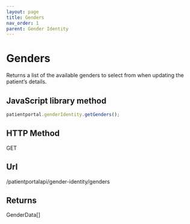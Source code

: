 ```yaml
---
layout: page
title: Genders
nav_order: 1
parent: Gender Identity
---
```


# Genders

Returns a list of the available genders to select from when updating the patient’s details.

## JavaScript library method

```javascript
patientportal.genderIdentity.getGenders();
```

## HTTP Method

GET

## ****Url****

/patientportalapi/gender-identity/genders

## Returns

GenderData\[\]
